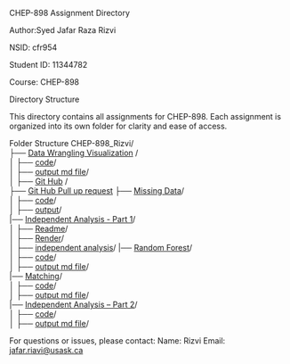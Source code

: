 CHEP-898 Assignment Directory

Author:Syed Jafar Raza Rizvi

NSID: cfr954

Student ID: 11344782

Course: CHEP-898

Directory Structure

This directory contains all assignments for CHEP-898. Each assignment is organized into its own folder for clarity and ease of access.

Folder Structure
CHEP-898_Rizvi/  
├── [Data Wrangling Visualization](https://github.com/rizvisbi20/chep989_assignment/tree/main/Data%20Wrangling) /  
│   ├── [code](https://github.com/rizvisbi20/chep989_assignment/blob/main/Data%20Wrangling/data_wrangling_visualization_rizvi.Rmd)/  
│   ├── [output md file](https://github.com/rizvisbi20/chep989_assignment/blob/main/Data%20Wrangling/data_wrangling_visualization_rizvi.md)/  
│ 
├── [Git Hub](https://github.com/rizvisbi20/Intro-to-GitHub-Assignment) /  
├── [Git Hub Pull up request](https://github.com/rizvisbi20/github_playground)
├── [Missing Data](https://github.com/rizvisbi20/CHEP-898_Rizvi/tree/main/Missing%20Data)/  
│   ├── [code](https://github.com/rizvisbi20/CHEP-898_Rizvi/blob/main/Missing%20Data/Missing-Data.Rmd)/  
│   ├── [output](https://github.com/rizvisbi20/CHEP-898_Rizvi/blob/main/Missing%20Data/Missing-Data.md)/  
|── [Independent Analysis - Part 1](https://github.com/rizvisbi20/CHEP-898_Rizvi/tree/main/Missing%20Data)/  
│   ├── [Readme](https://github.com/rizvisbi20/CHEP-898_Rizvi/blob/main/Missing%20Data/Missing-Data.Rmd)/  
│   ├── [Render](https://github.com/rizvisbi20/CHEP-898_Rizvi/blob/main/Missing%20Data/Missing-Data.md)/  
│   ├── [independent analysis](https://github.com/rizvisbi20/CHEP-898_Rizvi/blob/main/Missing%20Data/Missing-Data.md)/ 
|── [Random Forest](https://github.com/rizvisbi20/CHEP-898_Rizvi/tree/main/Missing%20Data)/  
│   ├── [code](https://github.com/rizvisbi20/CHEP-898_Rizvi/blob/main/Missing%20Data/Missing-Data.Rmd)/  
│   ├── [output md file](https://github.com/rizvisbi20/CHEP-898_Rizvi/blob/main/Missing%20Data/Missing-Data.md)/  
|── [Matching]()/  
│   ├── [code]()/  
│   ├── [output md file]()/  
|── [Independent Analysis – Part 2]()/  
│   ├── [code]()/  
│   ├── [output md file]()/ 


For questions or issues, please contact:
Name: Rizvi
Email: jafar.riavi@usask.ca 




